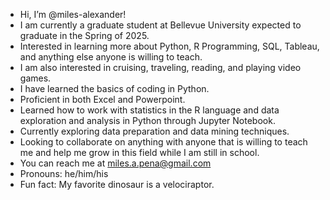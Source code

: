 - Hi, I’m @miles-alexander! 
- I am currently a graduate student at Bellevue University expected to graduate in the Spring of 2025.
- Interested in learning more about Python, R Programming, SQL, Tableau, and anything else anyone is willing to teach.
- I am also interested in cruising, traveling, reading, and playing video games.
- I have learned the basics of coding in Python.
- Proficient in both Excel and Powerpoint.
- Learned how to work with statistics in the R language and data exploration and analysis in Python through Jupyter Notebook.
- Currently exploring data preparation and data mining techniques.
- Looking to collaborate on anything with anyone that is willing to teach me and help me grow in this field while I am still in school. 
- You can reach me at miles.a.pena@gmail.com
- Pronouns: he/him/his
- Fun fact: My favorite dinosaur is a velociraptor. 

<!---
miles-alexander/miles-alexander is a ✨ special ✨ repository because its `README.md` (this file) appears on your GitHub profile.
You can click the Preview link to take a look at your changes.
--->

